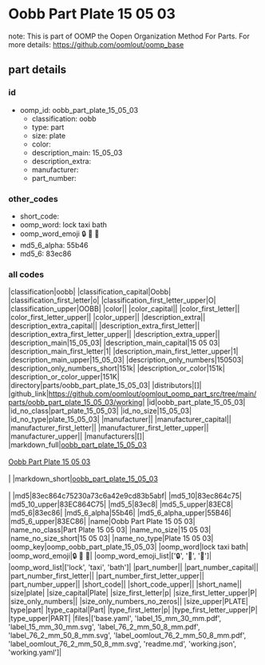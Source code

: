 # Oobb Part Plate 15 05 03  

note: This is part of OOMP the Oopen Organization Method For Parts. For more details: https://github.com/oomlout/oomp_base

##  part details





### id
* oomp_id: oobb_part_plate_15_05_03
  * classification: oobb
  * type: part
  * size: plate
  * color: 
  * description_main: 15_05_03
  * description_extra: 
  * manufacturer: 
  * part_number: 

### other_codes
* short_code: 
* oomp_word: lock taxi bath
* oomp_word_emoji :lock: :taxi: :bath:
* md5_6_alpha: 55b46
* md5_6: 83ec86

### all codes 
|classification|oobb|
|classification_capital|Oobb|
|classification_first_letter|o|
|classification_first_letter_upper|O|
|classification_upper|OOBB|
|color||
|color_capital||
|color_first_letter||
|color_first_letter_upper||
|color_upper||
|description_extra||
|description_extra_capital||
|description_extra_first_letter||
|description_extra_first_letter_upper||
|description_extra_upper||
|description_main|15_05_03|
|description_main_capital|15 05 03|
|description_main_first_letter|1|
|description_main_first_letter_upper|1|
|description_main_upper|15_05_03|
|description_only_numbers|150503|
|description_only_numbers_short|151k|
|description_or_color|151k|
|description_or_color_upper|151K|
|directory|parts/oobb_part_plate_15_05_03|
|distributors|[]|
|github_link|https://github.com/oomlout/oomlout_oomp_part_src/tree/main/parts/oobb_part_plate_15_05_03/working|
|id|oobb_part_plate_15_05_03|
|id_no_class|part_plate_15_05_03|
|id_no_size|15_05_03|
|id_no_type|plate_15_05_03|
|manufacturer||
|manufacturer_capital||
|manufacturer_first_letter||
|manufacturer_first_letter_upper||
|manufacturer_upper||
|manufacturers|[]|
|markdown_full|[oobb_part_plate_15_05_03](https://github.com/oomlout/oomlout_oomp_part_src/tree/main/parts/oobb_part_plate_15_05_03/working)<br>[](https://github.com/oomlout/oomlout_oomp_part_src/tree/main/parts/oobb_part_plate_15_05_03/working)<br>[Oobb Part Plate 15 05 03](https://github.com/oomlout/oomlout_oomp_part_src/tree/main/parts/oobb_part_plate_15_05_03/working)<br><br>|
|markdown_short|[oobb_part_plate_15_05_03](https://github.com/oomlout/oomlout_oomp_part_src/tree/main/parts/oobb_part_plate_15_05_03/working)<br><br>|
|md5|83ec864c75230a73c6a42e9cd83b5abf|
|md5_10|83ec864c75|
|md5_10_upper|83EC864C75|
|md5_5|83ec8|
|md5_5_upper|83EC8|
|md5_6|83ec86|
|md5_6_alpha|55b46|
|md5_6_alpha_upper|55B46|
|md5_6_upper|83EC86|
|name|Oobb Part Plate 15 05 03|
|name_no_class|Part Plate 15 05 03|
|name_no_size|15 05 03|
|name_no_size_short|15 05 03|
|name_no_type|Plate 15 05 03|
|oomp_key|oomp_oobb_part_plate_15_05_03|
|oomp_word|lock taxi bath|
|oomp_word_emoji|:lock: :taxi: :bath:|
|oomp_word_emoji_list|[':lock:', ':taxi:', ':bath:']|
|oomp_word_list|['lock', 'taxi', 'bath']|
|part_number||
|part_number_capital||
|part_number_first_letter||
|part_number_first_letter_upper||
|part_number_upper||
|short_code||
|short_code_upper||
|short_name||
|size|plate|
|size_capital|Plate|
|size_first_letter|p|
|size_first_letter_upper|P|
|size_only_numbers||
|size_only_numbers_no_zeros||
|size_upper|PLATE|
|type|part|
|type_capital|Part|
|type_first_letter|p|
|type_first_letter_upper|P|
|type_upper|PART|
|files|['base.yaml', 'label_15_mm_30_mm.pdf', 'label_15_mm_30_mm.svg', 'label_76_2_mm_50_8_mm.pdf', 'label_76_2_mm_50_8_mm.svg', 'label_oomlout_76_2_mm_50_8_mm.pdf', 'label_oomlout_76_2_mm_50_8_mm.svg', 'readme.md', 'working.json', 'working.yaml']|
